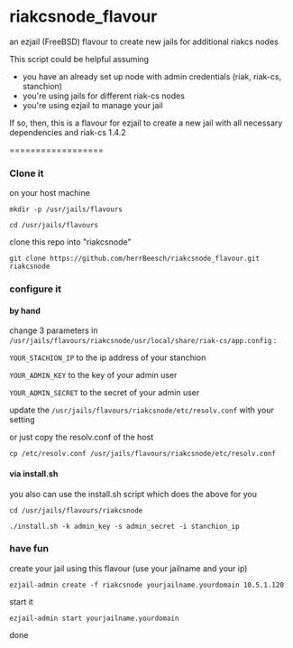 riakcsnode_flavour
==================

an ezjail (FreeBSD) flavour to create new jails for additional riakcs nodes

This script could be helpful assuming

- you have an already set up node with admin credentials (riak, riak-cs, stanchion)
- you're using jails for different riak-cs nodes
- you're using ezjail to manage your jail

If so, then, this is a flavour for ezjail to create a new jail with all necessary dependencies and riak-cs 1.4.2

==================

### Clone it

on your host machine 

`mkdir -p /usr/jails/flavours`

`cd /usr/jails/flavours`

clone this repo into "riakcsnode"

`git clone https://github.com/herrBeesch/riakcsnode_flavour.git riakcsnode`

### configure it

#### by hand

change 3 parameters in `/usr/jails/flavours/riakcsnode/usr/local/share/riak-cs/app.config` :

`YOUR_STACHION_IP` to the ip address of your stanchion

`YOUR_ADMIN_KEY` to the key of your admin user

`YOUR_ADMIN_SECRET` to the secret of your admin user

update the `/usr/jails/flavours/riakcsnode/etc/resolv.conf` with your setting

or just copy the resolv.conf of the host

`cp /etc/resolv.conf /usr/jails/flavours/riakcsnode/etc/resolv.conf`

#### via install.sh

you also can use the install.sh script which does the above for you

`cd /usr/jails/flavours/riakcsnode`

`./install.sh -k admin_key -s admin_secret -i stanchion_ip` 

### have fun

create your jail using this flavour (use your jailname and your ip)

`ezjail-admin create -f riakcsnode yourjailname.yourdomain 10.5.1.120`

start it 

`ezjail-admin start yourjailname.yourdomain`

done




